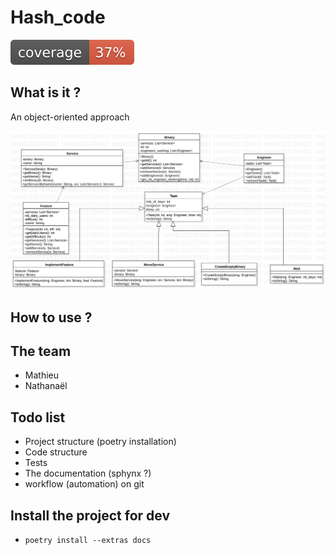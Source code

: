 # Hash_code
![coverage badge](./coverage.svg)

## What is it ?

An object-oriented approach

![uml](./UML/uml_image.svg)

## How to use ?

## The team

- Mathieu
- Nathanaël

## Todo list

- Project structure (poetry installation)
- Code structure
- Tests
- The documentation (sphynx ?)
- workflow (automation) on git

## Install the project for dev

- `poetry install --extras docs`
